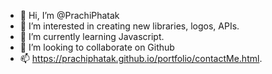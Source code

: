 - 👋 Hi, I’m @PrachiPhatak
- 👀 I’m interested in creating new libraries, logos, APIs.
- 🌱 I’m currently learning Javascript.
- 💞️ I’m looking to collaborate on Github
- 📫 https://prachiphatak.github.io/portfolio/contactMe.html.

<!---
PrachiPhatak/PrachiPhatak is a ✨ special ✨ repository because its `README.md` (this file) appears on your GitHub profile.
You can click the Preview link to take a look at your changes.
--->
